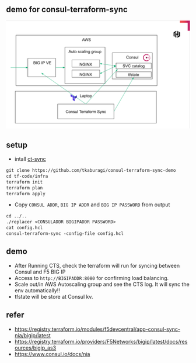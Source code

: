 ## demo for consul-terraform-sync

<kbd>
  <img src="https://github.com/tkaburagi/consul-terraform-sync-demo/blob/main/pic.png?raw=true">
</kbd>

## setup

* intall [ct-sync](https://releases.hashicorp.com/consul-terraform-sync/)

```shell script
git clone https://github.com/tkaburagi/consul-terraform-sync-demo
cd tf-code/infra
terraform init
terraform plan
terraform apply
```

* Copy `CONSUL ADDR`, `BIG IP ADDR` and `BIG IP PASSWORD` from output

```shell script
cd ../..
./replacer <CONSULADDR BIGIPADDR PASSWORD>
cat config.hcl
consul-terraform-sync -config-file config.hcl
```

## demo

* After Running CTS, check the terraform will run for syncing between Consul and F5 BIG IP
* Access to `http://BIGIPADDR:8080` for confirming load balancing.
* Scale out/in AWS Autoscaling group and see the CTS log. It will sync the env automatically!!
* tfstate will be store at Consul kv.

## refer

* https://registry.terraform.io/modules/f5devcentral/app-consul-sync-nia/bigip/latest
* https://registry.terraform.io/providers/F5Networks/bigip/latest/docs/resources/bigip_as3
* https://www.consul.io/docs/nia